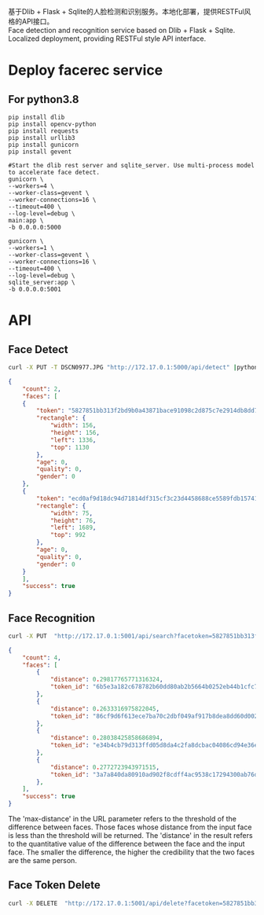 基于Dlib + Flask + Sqlite的人脸检测和识别服务。本地化部署，提供RESTFul风格的API接口。<br/>
Face detection and recognition service based on Dlib + Flask + Sqlite. Localized deployment, providing RESTFul style API interface.
# Deploy facerec service
## For python3.8
```
pip install dlib
pip install opencv-python
pip install requests
pip install urllib3
pip install gunicorn
pip install gevent

#Start the dlib rest server and sqlite_server. Use multi-process model to accelerate face detect.
gunicorn \
--workers=4 \
--worker-class=gevent \
--worker-connections=16 \
--timeout=400 \
--log-level=debug \
main:app \
-b 0.0.0.0:5000

gunicorn \
--workers=1 \
--worker-class=gevent \
--worker-connections=16 \
--timeout=400 \
--log-level=debug \
sqlite_server:app \
-b 0.0.0.0:5001

```

# API
## Face Detect
```bash
curl -X PUT -T DSCN0977.JPG "http://172.17.0.1:5000/api/detect" |python -m json.tool
```

```json
{
    "count": 2,
    "faces": [
    {
        "token": "5827851bb313f2bd9b0a43871bace91098c2d875c7e2914db8dd733dee419d51",
        "rectangle": {
            "width": 156,
            "height": 156,
            "left": 1336,
            "top": 1130
        },
        "age": 0,
        "quality": 0,
        "gender": 0
    },
    {
        "token": "ecd0af9d18dc94d71814df315cf3c23d4458688ce5589fdb15741ca8e40306d6",
        "rectangle": {
            "width": 75,
            "height": 76,
            "left": 1689,
            "top": 992
        },
        "age": 0,
        "quality": 0,
        "gender": 0
    }
    ],
    "success": true
}
```

## Face Recognition
```bash
curl -X PUT  "http://172.17.0.1:5001/api/search?facetoken=5827851bb313f2bd9b0a43871bace91098c2d875c7e2914db8dd733dee419d51&max-distance=0.36" |python -m json.tool
```
```json
{
    "count": 4,
    "faces": [
        {
            "distance": 0.29817765771316324,
            "token_id": "6b5e3a182c678782b60dd80ab2b5664b0252eb44b1cfc7f24b5d449603832618"
        },
        {
            "distance": 0.2633316975822045,
            "token_id": "86cf9d6f613ece7ba70c2dbf049af917b8dea8dd60d002cdfcd3dcabcf904844"
        },
        {
            "distance": 0.28038425858686894,
            "token_id": "e34b4cb79d313ffd05d8da4c2fa8dcbac04086cd94e36ea4bb01d60eab9316fc"
        },
        {
            "distance": 0.2772723943971515,
            "token_id": "3a7a840da80910ad902f8cdff4ac9538c17294300ab76d95ba7a2be5ae8d45c0"
        },
    ],
    "success": true
}
```
The 'max-distance' in the URL parameter refers to the threshold of the difference between faces. Those faces whose distance from the input face is less than the threshold will be returned.
The 'distance' in the result refers to the quantitative value of the difference between the face and the input face. The smaller the difference, the higher the credibility that the two faces are the same person.

## Face Token Delete
```bash
curl -X DELETE  "http://172.17.0.1:5001/api/delete?facetoken=5827851bb313f2bd9b0a43871bace91098c2d875c7e2914db8dd733dee419d51"
```